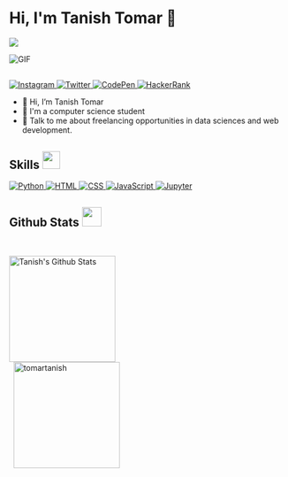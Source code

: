 <h1>Hi, I'm Tanish Tomar 👋</h1>
<p>
  <a href="https://github.com/DenverCoder1/readme-typing-svg"><img src="https://readme-typing-svg.herokuapp.com?&font=IBM+Plex+Sans&color=F72EE2&size=25&lines=Welcome+to+my+GitHub+Profile!;I'm+a+Programmer;I'm+a+Data+Scientist;I'm+a+Web+Designer" /></a>

<p>
<img align="middle" alt="GIF" src="https://i.pinimg.com/originals/65/a5/ec/65a5ec60b90f6b8faede3390ad5ee065.gif" />
</p>
<h2></h2>

   <a href="https://www.instagram.com/tanishtomar" target="_blank">
    <img alt="Instagram" src="https://img.shields.io/badge/Instagram-E4405F?style=for-the-badge&logo=instagram&logoColor=white">
  </a>   
   <a href="https://twitter.com/tanishtomar" target="_blank">
    <img alt="Twitter" src="https://img.shields.io/badge/Twitter-1A8CD8?style=for-the-badge&logo=twitter&logoColor=white">
  </a>  
  <a href="https://codepen.io/tomartanish" target="_blank">
    <img alt="CodePen" src="https://img.shields.io/badge/Codepen-000000?style=for-the-badge&logo=codepen&logoColor=white">
  </a>  
 <a href="https://www.hackerrank.com/aasthajha123/hackos" target="_blank">
    <img alt="HackerRank" src="https://img.shields.io/badge/-Hackerrank-2EC866?style=for-the-badge&logo=HackerRank&logoColor=white">
  </a>
	
- 👋 Hi, I’m Tanish Tomar
- 💼 I'm a computer science student
- 💬 Talk to me about freelancing opportunities in data sciences and web development.

<p></p>
<h2> Skills <img src = "https://media2.giphy.com/media/QssGEmpkyEOhBCb7e1/giphy.gif?cid=ecf05e47a0n3gi1bfqntqmob8g9aid1oyj2wr3ds3mg700bl&rid=giphy.gif" width = 32px> </h2>
<a href="https://www.python.org" target="_blank">
    <img alt="Python" src="https://img.shields.io/badge/Python-3776AB?style=for-the-badge&logo=python&logoColor=white">
  </a>

   <a href="https://www.w3schools.com/html/" target="_blank">
    <img alt="HTML" src="https://img.shields.io/badge/HTML-E44C27?style=for-the-badge&logo=html5&logoColor=white">
  </a>

   <a href="https://www.w3schools.com/css/" target="_blank">
    <img alt="CSS" src="https://img.shields.io/badge/CSS-2299F8?style=for-the-badge&logo=css3&logoColor=white">
  </a>

  <a href="https://www.w3schools.com/js/" target="_blank">
    <img alt="JavaScript" src="https://img.shields.io/badge/JavaScript-F7E017?style=for-the-badge&logo=javascript&logoColor=white">
  </a>

   <a href="https://jupyter.org/" target="_blank">
    <img alt="Jupyter" src="https://img.shields.io/badge/Jupyter-F37626.svg?&style=for-the-badge&logo=Jupyter&logoColor=white">
  </a>

<h2> Github Stats <img src = "https://i.pinimg.com/originals/65/c4/f4/65c4f452571be1261e9c623f7da488ac.gif" width = 35px> </h2>

  <br/>
  <p>
    <a href="https://github.com/anuraghazra/github-readme-stats"><img alt="Tanish's Github Stats" src="https://github-readme-stats.vercel.app/api?username=tomartanish&show_icons=true&count_private=true&theme=algolia" height="192px"/></a>
<br/>
  &nbsp;
	  <img src="https://github-readme-stats.vercel.app/api/top-langs?username=tomartanish&show_icons=true&locale=en&layout=compact&theme=algolia" alt="tomartanish" height="192px"/>
  <br/>
  </p>
